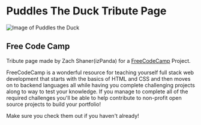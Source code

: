 Puddles The Duck Tribute Page
=============================

![Image of Puddles the Duck](https://res.cloudinary.com/izpanda/image/upload/t_media_lib_thumb/v1500242574/Puddles-Fight_aufx5o.png)

Free Code Camp
--------------

Tribute page made by Zach Shaner(izPanda) for a [FreeCodeCamp](https://www.freecodecamp.com) Project.

FreeCodeCamp is a wonderful resource for teaching yourself full stack web development that starts with the basics of HTML and CSS and then moves on to backend languages all while having you complete challenging projects along to way to test your knowledge. If you manage to complete all of the required challenges you'll be able to help contribute to non-profit open source projects to build your portfolio!

Make sure you check them out if you haven't already!
